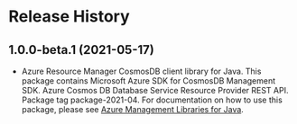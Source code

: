 # Release History

## 1.0.0-beta.1 (2021-05-17)

- Azure Resource Manager CosmosDB client library for Java. This package contains Microsoft Azure SDK for CosmosDB Management SDK. Azure Cosmos DB Database Service Resource Provider REST API. Package tag package-2021-04. For documentation on how to use this package, please see [Azure Management Libraries for Java](https://aka.ms/azsdk/java/mgmt).
